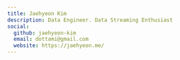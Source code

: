 ```yaml
---
title: Jaehyeon Kim
description: Data Engineer. Data Streaming Enthusiast
social:
  github: jaehyeon-kim
  email: dottami@gmail.com
  website: https://jaehyeon.me/
---
```


